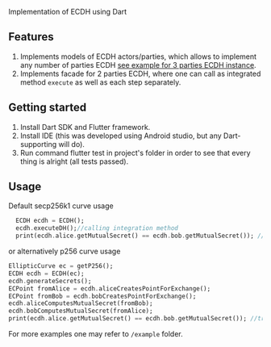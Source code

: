 Implementation of ECDH using Dart

## Features

1. Implements models of ECDH actors/parties, which allows to implement any number of parties ECDH [see example for 3 parties ECDH instance](./example/ecdh_example.dart).
2. Implements facade for 2 parties ECDH, where one can call as integrated method `execute` as well as each step separately.

## Getting started

1. Install Dart SDK and Flutter framework.
2. Install IDE (this was developed using Android studio, but any Dart-supporting will do).
3. Run command flutter test in project's folder in order to see that every thing is alright (all tests passed).

## Usage

Default secp256k1 curve usage
```dart
  ECDH ecdh = ECDH(); 
  ecdh.executeDH();//calling integration method
  print(ecdh.alice.getMutualSecret() == ecdh.bob.getMutualSecret()); //true
```

or alternatively p256 curve usage

```dart
EllipticCurve ec = getP256();
ECDH ecdh = ECDH(ec);
ecdh.generateSecrets();
ECPoint fromAlice = ecdh.aliceCreatesPointForExchange();
ECPoint fromBob = ecdh.bobCreatesPointForExchange();
ecdh.aliceComputesMutualSecret(fromBob);
ecdh.bobComputesMutualSecret(fromAlice);
print(ecdh.alice.getMutualSecret() == ecdh.bob.getMutualSecret()); //true
```

For more examples one may refer to `/example` folder.
